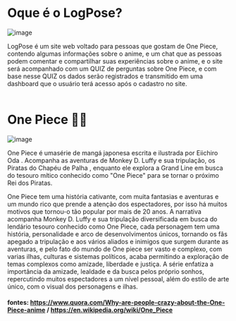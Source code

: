 # Oque é o LogPose?
![image](https://github.com/user-attachments/assets/5e8e6f91-df3c-4488-9fc0-77139fa52b0b)

LogPose é um site web voltado para pessoas que gostam de One Piece, contendo algumas informações sobre o anime, e um chat que as pessoas podem comentar e compartilhar suas experiências sobre o anime, e o site será acompanhado com um QUIZ de perguntas sobre One Piece, e com base nesse QUIZ os dados serão registrados e transmitido em uma dashboard que o usuário terá acesso após o cadastro no site.
<br><br>

# One Piece 🏴‍☠️

![image](https://github.com/user-attachments/assets/bbaa368b-bad9-4ca5-bb65-6ab90152966a)

One Piece é umasérie de mangá japonesa escrita e ilustrada por Eiichiro Oda . Acompanha as aventuras de Monkey D. Luffy e sua tripulação, os Piratas do Chapéu de Palha , enquanto ele explora a Grand Line em busca do tesouro mítico conhecido como "One Piece" para se tornar o próximo Rei dos Piratas.

 One Piece tem uma história cativante, com muita fantasias e aventuras e um mundo rico que prende a atenção dos espectadores, por isso há muitos motivos que tornou-o tão popular por mais de 20 anos. A narrativa acompanha Monkey D. Luffy e sua tripulação diversificada em busca do lendário tesouro conhecido como One Piece, cada personagem tem uma história, personalidade e arco de desenvolvimentos únicos, tornando os fãs apegado a tripulação e aos vários aliados e inimigos que surgem durante as aventuras, e pelo fato do mundo de One piece ser vasto e complexo, com varias ilhas, culturas e sistemas políticos, acaba permitindo a exploração de temas complexos como amizade, liberdade e justiça.
A série enfatiza a importância da amizade, lealdade e da busca pelos próprio sonhos, repercutindo muitos espectadores a um nível pessoal, além do estilo de arte único, com o visual dos personagens e ilhas. 

#### fontes: https://www.quora.com/Why-are-people-crazy-about-the-One-Piece-anime / https://en.wikipedia.org/wiki/One_Piece
